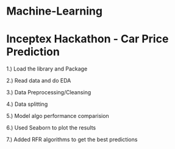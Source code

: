 # Machine-Learning 

# Inceptex Hackathon - Car Price Prediction

1.) Load the library and Package

2.) Read data and do EDA

3.) Data Preprocessing/Cleansing

4.) Data splitting 

5.) Model algo performance comparision

6.) Used Seaborn to plot the results

7.) Added RFR algorithms to get the best predictions
